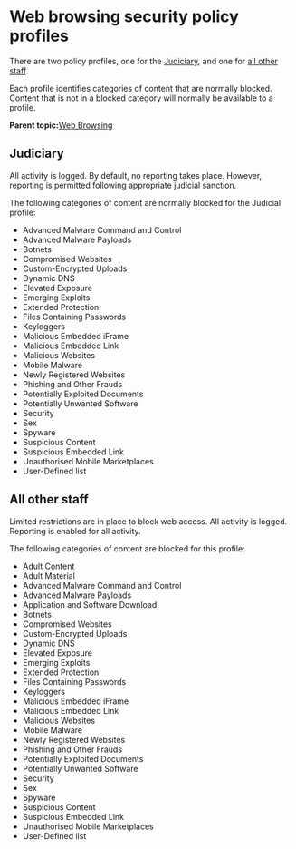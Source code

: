 # Web browsing security policy profiles

There are two policy profiles, one for the [Judiciary](#judiciary), and one for [all other staff](#all-other-staff).

Each profile identifies categories of content that are normally blocked. Content that is not in a blocked category will normally be available to a profile.

**Parent topic:**[Web Browsing](web-browsing.md)

## Judiciary

All activity is logged. By default, no reporting takes place. However, reporting is permitted following appropriate judicial sanction.

The following categories of content are normally blocked for the Judicial profile:

-   Advanced Malware Command and Control
-   Advanced Malware Payloads
-   Botnets
-   Compromised Websites
-   Custom-Encrypted Uploads
-   Dynamic DNS
-   Elevated Exposure
-   Emerging Exploits
-   Extended Protection
-   Files Containing Passwords
-   Keyloggers
-   Malicious Embedded iFrame
-   Malicious Embedded Link
-   Malicious Websites
-   Mobile Malware
-   Newly Registered Websites
-   Phishing and Other Frauds
-   Potentially Exploited Documents
-   Potentially Unwanted Software
-   Security
-   Sex
-   Spyware
-   Suspicious Content
-   Suspicious Embedded Link
-   Unauthorised Mobile Marketplaces
-   User-Defined list

## All other staff

Limited restrictions are in place to block web access. All activity is logged. Reporting is enabled for all activity.

The following categories of content are blocked for this profile:

-   Adult Content
-   Adult Material
-   Advanced Malware Command and Control
-   Advanced Malware Payloads
-   Application and Software Download
-   Botnets
-   Compromised Websites
-   Custom-Encrypted Uploads
-   Dynamic DNS
-   Elevated Exposure
-   Emerging Exploits
-   Extended Protection
-   Files Containing Passwords
-   Keyloggers
-   Malicious Embedded iFrame
-   Malicious Embedded Link
-   Malicious Websites
-   Mobile Malware
-   Newly Registered Websites
-   Phishing and Other Frauds
-   Potentially Exploited Documents
-   Potentially Unwanted Software
-   Security
-   Sex
-   Spyware
-   Suspicious Content
-   Suspicious Embedded Link
-   Unauthorised Mobile Marketplaces
-   User-Defined list

